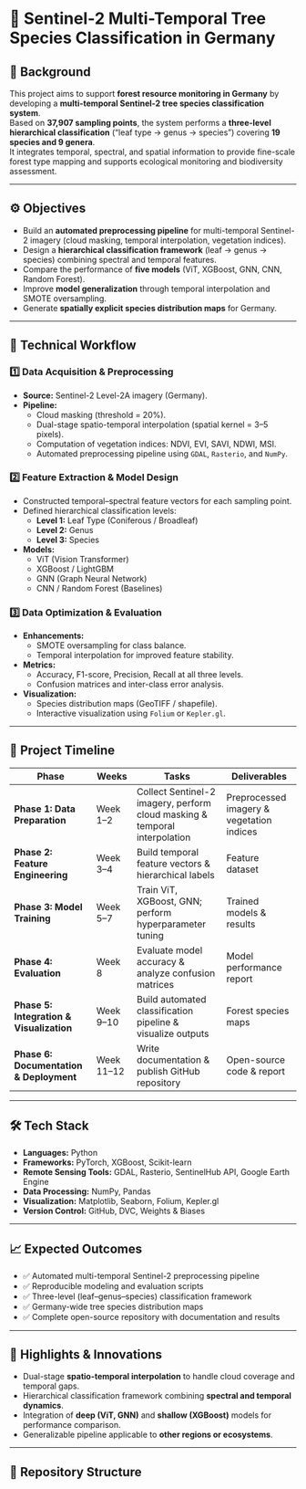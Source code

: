 # 🌲 Sentinel-2 Multi-Temporal Tree Species Classification in Germany

## 🧭 Background  
This project aims to support **forest resource monitoring in Germany** by developing a **multi-temporal Sentinel-2 tree species classification system**.  
Based on **37,907 sampling points**, the system performs a **three-level hierarchical classification** (“leaf type → genus → species”) covering **19 species and 9 genera**.  
It integrates temporal, spectral, and spatial information to provide fine-scale forest type mapping and supports ecological monitoring and biodiversity assessment.  

---

## ⚙️ Objectives  
- Build an **automated preprocessing pipeline** for multi-temporal Sentinel-2 imagery (cloud masking, temporal interpolation, vegetation indices).  
- Design a **hierarchical classification framework** (leaf → genus → species) combining spectral and temporal features.  
- Compare the performance of **five models** (ViT, XGBoost, GNN, CNN, Random Forest).  
- Improve **model generalization** through temporal interpolation and SMOTE oversampling.  
- Generate **spatially explicit species distribution maps** for Germany.  

---

## 🧩 Technical Workflow  

### 1️⃣ Data Acquisition & Preprocessing  
- **Source:** Sentinel-2 Level-2A imagery (Germany).  
- **Pipeline:**  
  - Cloud masking (threshold = 20%).  
  - Dual-stage spatio-temporal interpolation (spatial kernel = 3–5 pixels).  
  - Computation of vegetation indices: NDVI, EVI, SAVI, NDWI, MSI.  
  - Automated preprocessing pipeline using `GDAL`, `Rasterio`, and `NumPy`.  

### 2️⃣ Feature Extraction & Model Design  
- Constructed temporal–spectral feature vectors for each sampling point.  
- Defined hierarchical classification levels:  
  - **Level 1:** Leaf Type (Coniferous / Broadleaf)  
  - **Level 2:** Genus  
  - **Level 3:** Species  
- **Models:**  
  - ViT (Vision Transformer)  
  - XGBoost / LightGBM  
  - GNN (Graph Neural Network)  
  - CNN / Random Forest (Baselines)  

### 3️⃣ Data Optimization & Evaluation  
- **Enhancements:**  
  - SMOTE oversampling for class balance.  
  - Temporal interpolation for improved feature stability.  
- **Metrics:**  
  - Accuracy, F1-score, Precision, Recall at all three levels.  
  - Confusion matrices and inter-class error analysis.  
- **Visualization:**  
  - Species distribution maps (GeoTIFF / shapefile).  
  - Interactive visualization using `Folium` or `Kepler.gl`.  

---

## 📅 Project Timeline  

| Phase | Weeks | Tasks | Deliverables |
|-------|--------|--------|---------------|
| **Phase 1: Data Preparation** | Week 1–2 | Collect Sentinel-2 imagery, perform cloud masking & temporal interpolation | Preprocessed imagery & vegetation indices |
| **Phase 2: Feature Engineering** | Week 3–4 | Build temporal feature vectors & hierarchical labels | Feature dataset |
| **Phase 3: Model Training** | Week 5–7 | Train ViT, XGBoost, GNN; perform hyperparameter tuning | Trained models & results |
| **Phase 4: Evaluation** | Week 8 | Evaluate model accuracy & analyze confusion matrices | Model performance report |
| **Phase 5: Integration & Visualization** | Week 9–10 | Build automated classification pipeline & visualize outputs | Forest species maps |
| **Phase 6: Documentation & Deployment** | Week 11–12 | Write documentation & publish GitHub repository | Open-source code & report |

---

## 🛠️ Tech Stack  
- **Languages:** Python  
- **Frameworks:** PyTorch, XGBoost, Scikit-learn  
- **Remote Sensing Tools:** GDAL, Rasterio, SentinelHub API, Google Earth Engine  
- **Data Processing:** NumPy, Pandas  
- **Visualization:** Matplotlib, Seaborn, Folium, Kepler.gl  
- **Version Control:** GitHub, DVC, Weights & Biases  

---

## 📈 Expected Outcomes  
- ✅ Automated multi-temporal Sentinel-2 preprocessing pipeline  
- ✅ Reproducible modeling and evaluation scripts  
- ✅ Three-level (leaf–genus–species) classification framework  
- ✅ Germany-wide tree species distribution maps  
- ✅ Complete open-source repository with documentation and results  

---

## 🌟 Highlights & Innovations  
- Dual-stage **spatio-temporal interpolation** to handle cloud coverage and temporal gaps.  
- Hierarchical classification framework combining **spectral and temporal dynamics**.  
- Integration of **deep (ViT, GNN)** and **shallow (XGBoost)** models for performance comparison.  
- Generalizable pipeline applicable to **other regions or ecosystems**.  

---

## 📁 Repository Structure  

